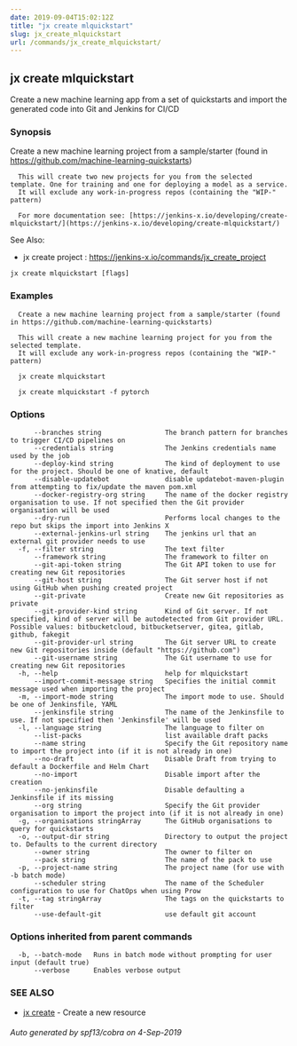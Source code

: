 ```yaml
---
date: 2019-09-04T15:02:12Z
title: "jx create mlquickstart"
slug: jx_create_mlquickstart
url: /commands/jx_create_mlquickstart/
---
```

## jx create mlquickstart

Create a new machine learning app from a set of quickstarts and import the generated code into Git and Jenkins for CI/CD

### Synopsis

Create a new machine learning project from a sample/starter (found in https://github.com/machine-learning-quickstarts)
  
      This will create two new projects for you from the selected template. One for training and one for deploying a model as a service.
      It will exclude any work-in-progress repos (containing the "WIP-" pattern)
  
      For more documentation see: [https://jenkins-x.io/developing/create-mlquickstart/](https://jenkins-x.io/developing/create-mlquickstart/)
  
See Also: 

  * jx create project : https://jenkins-x.io/commands/jx_create_project

```
jx create mlquickstart [flags]
```

### Examples

```
  Create a new machine learning project from a sample/starter (found in https://github.com/machine-learning-quickstarts)
  
  This will create a new machine learning project for you from the selected template.
  It will exclude any work-in-progress repos (containing the "WIP-" pattern)
  
  jx create mlquickstart
  
  jx create mlquickstart -f pytorch
```

### Options

```
      --branches string                The branch pattern for branches to trigger CI/CD pipelines on
      --credentials string             The Jenkins credentials name used by the job
      --deploy-kind string             The kind of deployment to use for the project. Should be one of knative, default
      --disable-updatebot              disable updatebot-maven-plugin from attempting to fix/update the maven pom.xml
      --docker-registry-org string     The name of the docker registry organisation to use. If not specified then the Git provider organisation will be used
      --dry-run                        Performs local changes to the repo but skips the import into Jenkins X
      --external-jenkins-url string    The jenkins url that an external git provider needs to use
  -f, --filter string                  The text filter
      --framework string               The framework to filter on
      --git-api-token string           The Git API token to use for creating new Git repositories
      --git-host string                The Git server host if not using GitHub when pushing created project
      --git-private                    Create new Git repositories as private
      --git-provider-kind string       Kind of Git server. If not specified, kind of server will be autodetected from Git provider URL. Possible values: bitbucketcloud, bitbucketserver, gitea, gitlab, github, fakegit
      --git-provider-url string        The Git server URL to create new Git repositories inside (default "https://github.com")
      --git-username string            The Git username to use for creating new Git repositories
  -h, --help                           help for mlquickstart
      --import-commit-message string   Specifies the initial commit message used when importing the project
  -m, --import-mode string             The import mode to use. Should be one of Jenkinsfile, YAML
      --jenkinsfile string             The name of the Jenkinsfile to use. If not specified then 'Jenkinsfile' will be used
  -l, --language string                The language to filter on
      --list-packs                     list available draft packs
      --name string                    Specify the Git repository name to import the project into (if it is not already in one)
      --no-draft                       Disable Draft from trying to default a Dockerfile and Helm Chart
      --no-import                      Disable import after the creation
      --no-jenkinsfile                 Disable defaulting a Jenkinsfile if its missing
      --org string                     Specify the Git provider organisation to import the project into (if it is not already in one)
  -g, --organisations stringArray      The GitHub organisations to query for quickstarts
  -o, --output-dir string              Directory to output the project to. Defaults to the current directory
      --owner string                   The owner to filter on
      --pack string                    The name of the pack to use
  -p, --project-name string            The project name (for use with -b batch mode)
      --scheduler string               The name of the Scheduler configuration to use for ChatOps when using Prow
  -t, --tag stringArray                The tags on the quickstarts to filter
      --use-default-git                use default git account
```

### Options inherited from parent commands

```
  -b, --batch-mode   Runs in batch mode without prompting for user input (default true)
      --verbose      Enables verbose output
```

### SEE ALSO

* [jx create](/commands/jx_create/)	 - Create a new resource

###### Auto generated by spf13/cobra on 4-Sep-2019
